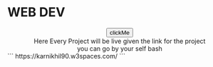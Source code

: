 # WEB DEV
<div align="center">
    <button herf="https://karnikhil90.w3spaces.com/">clickMe</button>
    <br>
    Here Every Project will be live given the link for the project
    <br>
    you can go by your self bash<br>
</div>
``` https://karnikhil90.w3spaces.com/ ```
